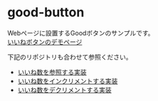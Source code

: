 # good-button

Webページに設置するGoodボタンのサンプルです。  
[いいねボタンのデモページ](https://good-button.vercel.app/)

下記のリポジトリも合わせて参照ください。

- [いいね数を参照する実装](https://github.com/datsukan/contentful-good-ref-lambda)
- [いいね数をインクリメントする実装](https://github.com/datsukan/contentful-good-increment-lambda)
- [いいね数をデクリメントする実装](https://github.com/datsukan/contentful-good-decrement-lambda)
